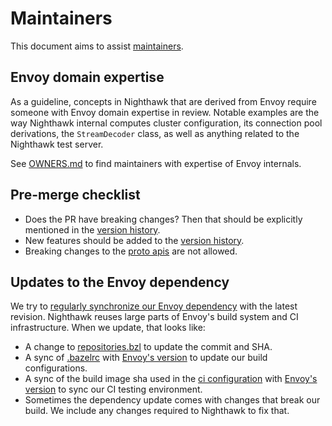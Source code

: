 # Maintainers

This document aims to assist [maintainers](OWNERS.md).

## Envoy domain expertise

As a guideline, concepts in Nighthawk that are derived from Envoy
require someone with Envoy domain expertise in review. Notable examples
are the way Nighthawk internal computes cluster configuration, its
connection pool derivations, the `StreamDecoder` class, as well as anything related to the Nighthawk test server.

See [OWNERS.md](OWNERS.md) to find maintainers with expertise of
Envoy internals.

## Pre-merge checklist

- Does the PR have breaking changes? Then that should be explicitly mentioned in the [version history](docs/root/version_history.md).
- New features should be added to the [version history](docs/root/version_history.md).
- Breaking changes to the [proto apis](api/) are not allowed.

## Updates to the Envoy dependency

We try to [regularly synchronize our Envoy dependency](https://github.com/envoyproxy/nighthawk/pulls?utf8=%E2%9C%93&q=is%3Apr+is%3Aclosed+%22update+envoy%22+) with the latest revision. Nighthawk reuses large parts of Envoy's build system and CI infrastructure. When we update, that looks like:

- A change to [repositories.bzl](bazel/repositories.bzl) to update the commit and SHA.
- A sync of [.bazelrc](.bazelrc) with [Envoy's version](https://github.com/envoyproxy/envoy/blob/master/.bazelrc) to update our build configurations.
- A sync of the build image sha used in the [ci configuration](.circleci/config.yml) with [Envoy's version](https://github.com/envoyproxy/envoy/blob/master/.circleci/config.yml) to sync our CI testing environment.
- Sometimes the dependency update comes with changes that break our build. We include any changes required to Nighthawk to fix that.
